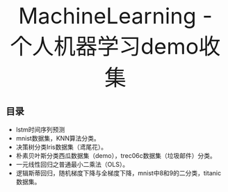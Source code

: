 <p align="center"><span style="font-size:50px">MachineLearning - 个人机器学习demo收集</span>
</p>

## 目录
- lstm时间序列预测  
- mnist数据集，KNN算法分类。  
- 决策树分类Iris数据集（鸢尾花）。   
- 朴素贝叶斯分类西瓜数据集（demo），trec06c数据集（垃圾邮件）分类。  
- 一元线性回归之普通最小二乘法（OLS）。  
- 逻辑斯蒂回归，随机梯度下降与全梯度下降，mnist中8和9的二分类，titanic数据集。
